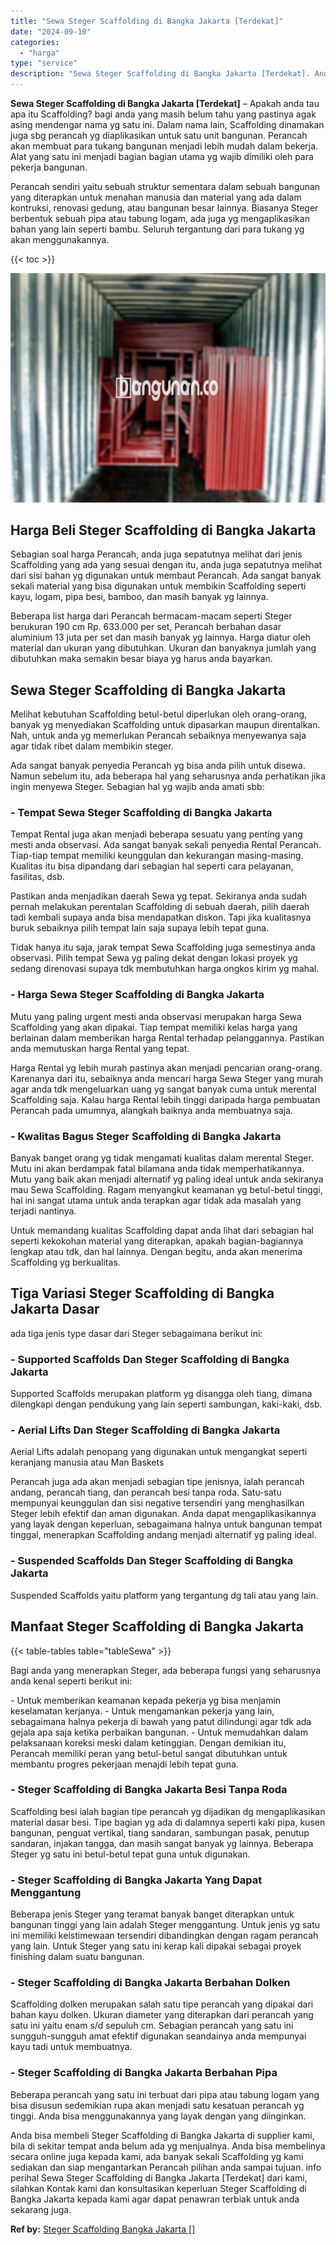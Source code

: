 ```yaml
---
title: "Sewa Steger Scaffolding di Bangka Jakarta [Terdekat]"
date: "2024-09-10"
categories: 
  - "harga"
type: "service"
description: "Sewa Steger Scaffolding di Bangka Jakarta [Terdekat]. Anda bisa membeli Steger Scaffolding di Bangka Jakarta di supplier kami, bila di sekitar tempat anda be..."
---
```


**Sewa Steger Scaffolding di Bangka Jakarta \[Terdekat\]** – Apakah anda tau apa itu Scaffolding? bagi anda yang masih belum tahu yang pastinya agak asing mendengar nama yg satu ini. Dalam nama lain, Scaffolding dinamakan juga sbg perancah yg diaplikasikan untuk satu unit bangunan. Perancah akan membuat para tukang bangunan menjadi lebih mudah dalam bekerja. Alat yang satu ini menjadi bagian bagian utama yg wajib dimiliki oleh para pekerja bangunan.

Perancah sendiri yaitu sebuah struktur sementara dalam sebuah bangunan yang diterapkan untuk menahan manusia dan material yang ada dalam kontruksi, renovasi gedung, atau bangunan besar lainnya. Biasanya Steger berbentuk sebuah pipa atau tabung logam, ada juga yg mengaplikasikan bahan yang lain seperti bambu. Seluruh tergantung dari para tukang yg akan menggunakannya.

{{< toc >}}

![Sewa Steger Scaffolding di Bangka Jakarta [Terdekat]](/images/sewa-scaffolding-steger-15.png)

## Harga Beli Steger Scaffolding di Bangka Jakarta

Sebagian soal harga Perancah, anda juga sepatutnya melihat dari jenis Scaffolding yang ada yang sesuai dengan itu, anda juga sepatutnya melihat dari sisi bahan yg digunakan untuk membaut Perancah. Ada sangat banyak sekali material yang bisa digunakan untuk membikin Scaffolding seperti kayu, logam, pipa besi, bamboo, dan masih banyak yg lainnya.

Beberapa list harga dari Perancah bermacam-macam seperti Steger berukuran 190 cm Rp. 633.000 per set, Perancah berbahan dasar aluminium 13 juta per set dan masih banyak yg lainnya. Harga diatur oleh material dan ukuran yang dibutuhkan. Ukuran dan banyaknya jumlah yang dibutuhkan maka semakin besar biaya yg harus anda bayarkan.

## Sewa Steger Scaffolding di Bangka Jakarta

Melihat kebutuhan Scaffolding betul-betul diperlukan oleh orang-orang, banyak yg menyediakan Scaffolding untuk dipasarkan maupun direntalkan. Nah, untuk anda yg memerlukan Perancah sebaiknya menyewanya saja agar tidak ribet dalam membikin steger.

Ada sangat banyak penyedia Perancah yg bisa anda pilih untuk disewa. Namun sebelum itu, ada beberapa hal yang seharusnya anda perhatikan jika ingin menyewa Steger. Sebagian hal yg wajib anda amati sbb:

### \- Tempat Sewa Steger Scaffolding di Bangka Jakarta

Tempat Rental juga akan menjadi beberapa sesuatu yang penting yang mesti anda observasi. Ada sangat banyak sekali penyedia Rental Perancah. Tiap-tiap tempat memiliki keunggulan dan kekurangan masing-masing. Kualitas itu bisa dipandang dari sebagian hal seperti cara pelayanan, fasilitas, dsb.

Pastikan anda menjadikan daerah Sewa yg tepat. Sekiranya anda sudah pernah melakukan perentalan Scaffolding di sebuah daerah, pilih daerah tadi kembali supaya anda bisa mendapatkan diskon. Tapi jika kualitasnya buruk sebaiknya pilih tempat lain saja supaya lebih tepat guna.

Tidak hanya itu saja, jarak tempat Sewa Scaffolding juga semestinya anda observasi. Pilih tempat Sewa yg paling dekat dengan lokasi proyek yg sedang direnovasi supaya tdk membutuhkan harga ongkos kirim yg mahal.

### \- Harga Sewa Steger Scaffolding di Bangka Jakarta

Mutu yang paling urgent mesti anda observasi merupakan harga Sewa Scaffolding yang akan dipakai. Tiap tempat memiliki kelas harga yang berlainan dalam memberikan harga Rental terhadap pelanggannya. Pastikan anda memutuskan harga Rental yang tepat.

Harga Rental yg lebih murah pastinya akan menjadi pencarian orang-orang. Karenanya dari itu, sebaiknya anda mencari harga Sewa Steger yang murah agar anda tdk mengeluarkan uang yg sangat banyak cuma untuk merental Scaffolding saja. Kalau harga Rental lebih tinggi daripada harga pembuatan Perancah pada umumnya, alangkah baiknya anda membuatnya saja.

### \- Kwalitas Bagus Steger Scaffolding di Bangka Jakarta

Banyak banget orang yg tidak mengamati kualitas dalam merental Steger. Mutu ini akan berdampak fatal bilamana anda tidak memperhatikannya. Mutu yang baik akan menjadi alternatif yg paling ideal untuk anda sekiranya mau Sewa Scaffolding. Ragam menyangkut keamanan yg betul-betul tinggi, hal ini sangat utama untuk anda terapkan agar tidak ada masalah yang terjadi nantinya.

Untuk memandang kualitas Scaffolding dapat anda lihat dari sebagian hal seperti kekokohan material yang diterapkan, apakah bagian-bagiannya lengkap atau tdk, dan hal lainnya. Dengan begitu, anda akan menerima Scaffolding yg berkualitas.

## Tiga Variasi Steger Scaffolding di Bangka Jakarta Dasar

ada tiga jenis type dasar dari Steger sebagaimana berikut ini:

### \- Supported Scaffolds Dan Steger Scaffolding di Bangka Jakarta

Supported Scaffolds merupakan platform yg disangga oleh tiang, dimana dilengkapi dengan pendukung yang lain seperti sambungan, kaki-kaki, dsb.

### \- Aerial Lifts Dan Steger Scaffolding di Bangka Jakarta

Aerial Lifts adalah penopang yang digunakan untuk mengangkat seperti keranjang manusia atau Man Baskets

Perancah juga ada akan menjadi sebagian tipe jenisnya, ialah perancah andang, perancah tiang, dan perancah besi tanpa roda. Satu-satu mempunyai keunggulan dan sisi negative tersendiri yang menghasilkan Steger lebih efektif dan aman digunakan. Anda dapat mengaplikasikannya yang layak dengan keperluan, sebagaimana halnya untuk bangunan tempat tinggal, menerapkan Scaffolding andang menjadi alternatif yg paling ideal.

### \- Suspended Scaffolds Dan Steger Scaffolding di Bangka Jakarta

Suspended Scaffolds yaitu platform yang tergantung dg tali atau yang lain.

## Manfaat Steger Scaffolding di Bangka Jakarta

{{< table-tables table="tableSewa" >}}

Bagi anda yang menerapkan Steger, ada beberapa fungsi yang seharusnya anda kenal seperti berikut ini:

\- Untuk memberikan keamanan kepada pekerja yg bisa menjamin keselamatan kerjanya. - Untuk mengamankan pekerja yang lain, sebagaimana halnya pekerja di bawah yang patut dilindungi agar tdk ada gejala apa saja ketika perbaikan bangunan. - Untuk memudahkan dalam pelaksanaan koreksi meski dalam ketinggian. Dengan demikian itu, Perancah memiliki peran yang betul-betul sangat dibutuhkan untuk membantu progres pekerjaan menajdi lebih tepat guna.

### \- Steger Scaffolding di Bangka Jakarta Besi Tanpa Roda

Scaffolding besi ialah bagian tipe perancah yg dijadikan dg mengaplikasikan material dasar besi. Tipe bagian yg ada di dalamnya seperti kaki pipa, kusen bangunan, penguat vertikal, tiang sandaran, sambungan pasak, penutup sandaran, injakan tangga, dan masih sangat banyak yg lainnya. Beberapa Steger yg satu ini betul-betul tepat guna untuk digunakan.

### \- Steger Scaffolding di Bangka Jakarta Yang Dapat Menggantung

Beberapa jenis Steger yang teramat banyak banget diterapkan untuk bangunan tinggi yang lain adalah Steger menggantung. Untuk jenis yg satu ini memiliki keistimewaan tersendiri dibandingkan dengan ragam perancah yang lain. Untuk Steger yang satu ini kerap kali dipakai sebagai proyek finishing dalam suatu bangunan.

### \- Steger Scaffolding di Bangka Jakarta Berbahan Dolken

Scaffolding dolken merupakan salah satu tipe perancah yang dipakai dari bahan kayu dolken. Ukuran diameter yang diterapkan dari perancah yang satu ini yaitu enam s/d sepuluh cm. Sebagian perancah yang satu ini sungguh-sungguh amat efektif digunakan seandainya anda mempunyai kayu tadi untuk membuatnya.

### \- Steger Scaffolding di Bangka Jakarta Berbahan Pipa

Beberapa perancah yang satu ini terbuat dari pipa atau tabung logam yang bisa disusun sedemikian rupa akan menjadi satu kesatuan perancah yg tinggi. Anda bisa menggunakannya yang layak dengan yang diinginkan.

Anda bisa membeli Steger Scaffolding di Bangka Jakarta di supplier kami, bila di sekitar tempat anda belum ada yg menjualnya. Anda bisa membelinya secara online juga kepada kami, ada banyak sekali Scaffolding yg kami sediakan dan siap mengantarkan Perancah pilihan anda sampai tujuan. info perihal Sewa Steger Scaffolding di Bangka Jakarta \[Terdekat\] dari kami, silahkan Kontak kami dan konsultasikan keperluan Steger Scaffolding di Bangka Jakarta kepada kami agar dapat penawran terbiak untuk anda sekarang juga.

**Ref by:** [Steger Scaffolding Bangka Jakarta []](https://id.wikipedia.org/wiki/Steger)
